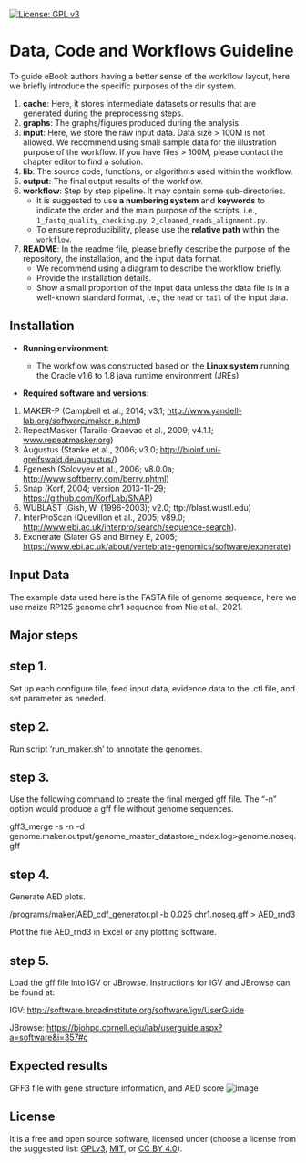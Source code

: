 [![License: GPL v3](https://img.shields.io/badge/License-GPL%20v3-blue.svg)](http://www.gnu.org/licenses/gpl-3.0)

# Data, Code and Workflows Guideline

To guide eBook authors having a better sense of the workflow layout, here we briefly introduce the specific purposes of the dir system. 


1. __cache__: Here, it stores intermediate datasets or results that are generated during the preprocessing steps.
2. __graphs__: The graphs/figures produced during the analysis.
3. __input__: Here, we store the raw input data. Data size > 100M is not allowed. We recommend using small sample data for the illustration purpose of the workflow. If you have files > 100M, please contact the chapter editor to find a solution. 
4. __lib__: The source code, functions, or algorithms used within the workflow.
5. __output__: The final output results of the workflow.
6. __workflow__: Step by step pipeline. It may contain some sub-directories. 
    - It is suggested to use __a numbering system__ and __keywords__ to indicate the order and the main purpose of the scripts, i.e., `1_fastq_quality_checking.py`, `2_cleaned_reads_alignment.py`.
    - To ensure reproducibility, please use the __relative path__ within the `workflow`.
7. __README__: In the readme file, please briefly describe the purpose of the repository, the installation, and the input data format. 
    - We recommend using a diagram to describe the workflow briefly.
    - Provide the installation details.
    - Show a small proportion of the input data unless the data file is in a well-known standard format, i.e., the `head` or `tail` of the input data.


## Installation

- __Running environment__: 
    - The workflow was constructed based on the __Linux system__ running the Oracle v1.6 to 1.8 java runtime environment (JREs).

- __Required software and versions__: 
    
1.	MAKER-P (Campbell et al., 2014; v3.1; http://www.yandell-lab.org/software/maker-p.html) 
2.	RepeatMasker (Tarailo-Graovac et al., 2009; v4.1.1; www.repeatmasker.org)
3.	Augustus (Stanke et al., 2006; v3.0; http://bioinf.uni-greifswald.de/augustus/)
4.	Fgenesh (Solovyev et al., 2006; v8.0.0a; http://www.softberry.com/berry.phtml)
5.	Snap (Korf, 2004; version 2013-11-29; https://github.com/KorfLab/SNAP)
6.	WUBLAST (Gish, W. (1996-2003); v2.0; ttp://blast.wustl.edu)
7.	InterProScan (Quevillon et al., 2005; v89.0; http://www.ebi.ac.uk/interpro/search/sequence-search).
8.	Exonerate (Slater GS and Birney E, 2005; https://www.ebi.ac.uk/about/vertebrate-genomics/software/exonerate)


## Input Data

The example data used here is the FASTA file of genome sequence, here we use maize RP125 genome chr1 sequence from Nie et al., 2021.  

## Major steps

## step 1. 
  Set up each configure file, feed input data, evidence data to the .ctl file, and set parameter as needed.

## step 2.
  Run script ‘run_maker.sh’ to annotate the genomes.

## step 3. 
  Use the following command to create the final merged gff file. The “-n” option would produce a gff file without genome sequences.

   gff3_merge -s -n -d genome.maker.output/genome_master_datastore_index.log>genome.noseq.gff

## step 4. 
   Generate AED plots.

   /programs/maker/AED_cdf_generator.pl -b 0.025 chr1.noseq.gff > AED_rnd3

   Plot the file AED_rnd3 in Excel or any plotting software. 

## step 5. 
   Load the gff file into IGV or JBrowse. Instructions for IGV and JBrowse can be found at:

   IGV: http://software.broadinstitute.org/software/igv/UserGuide

   JBrowse: https://biohpc.cornell.edu/lab/userguide.aspx?a=software&i=357#c


## Expected results

GFF3 file with gene structure information, and AED score
![image](https://user-images.githubusercontent.com/104145728/177499033-e3316b46-151e-43dd-af79-e01788f37a7b.png)
## License
It is a free and open source software, licensed under []() (choose a license from the suggested list:  [GPLv3](https://github.com/github/choosealicense.com/blob/gh-pages/_licenses/gpl-3.0.txt), [MIT](https://github.com/github/choosealicense.com/blob/gh-pages/LICENSE.md), or [CC BY 4.0](https://github.com/github/choosealicense.com/blob/gh-pages/_licenses/cc-by-4.0.txt)).
